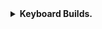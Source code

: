 <!--- 
<br>
<br>
<p align="center">languages, software, etc.</p>
<p align="center">
<a href="https://svelte.dev/" target="svelte" title="svelte">
<img src="https://github.com/Shaurk31/Shaurk31/blob/a136a099d8cc7fa706b45864486dee7019972fb4/svelte.png" alt="svelte" width="30" height="30">
</a>
<a href="https://tailwindcss.com/" target="tailwind" title="tailwind">
<img src="https://github.com/Shaurk31/Shaurk31/blob/2f905d69c53a2c79ceeaffc022ca8a171bf7319b/logo/tailwind.png" alt="tailwind" width="40" height="30">
</a>
<a href="https://www.mongodb.com/" target="mongodb" title="mongodb">
<img src="https://github.com/Shaurk31/Shaurk31/blob/f089d3c14ec580fab55ff164e8527b94e9f184a6/logo/mongo-db.svg" alt="mongodb" width="30" height="30">
</a>
<a href="https://developer.mozilla.org/en-US/docs/Web/JavaScript" target="js" title="js">
<img src="https://github.com/Shaurk31/Shaurk31/blob/2f905d69c53a2c79ceeaffc022ca8a171bf7319b/logo/js.png" alt="js" width="30" height="30">
</a>
<a href="https://developer.mozilla.org/en-US/docs/Web/HTML" target="html" title="html">
<img src="https://github.com/Shaurk31/Shaurk31/blob/2f905d69c53a2c79ceeaffc022ca8a171bf7319b/logo/html.svg" alt="html" width="30" height="30">
</a>
<a href="https://developer.mozilla.org/en-US/docs/Web/CSS" target="css" title="css">
<img src="https://github.com/Shaurk31/Shaurk31/blob/2f905d69c53a2c79ceeaffc022ca8a171bf7319b/logo/css.png" alt="css" width="30" height="30">
</a>
<a href="https://www.python.org/" target="python" title="python">
<img src="https://github.com/Shaurk31/Shaurk31/blob/2f905d69c53a2c79ceeaffc022ca8a171bf7319b/logo/python.png" alt="python" width="30" height="30">
</a>
<a href="https://openai.com/" target="openai" title="openai">
<img src="https://github.com/Shaurk31/Shaurk31/blob/fd61b7e29cbe760a3967a447e01649690735ca34/logo/openai.png" alt="openai" width="30" height="30">
</a>
<a href="https://opencv.org/" target="opencv" title="opencv">
<img src="https://github.com/Shaurk31/Shaurk31/blob/2f905d69c53a2c79ceeaffc022ca8a171bf7319b/logo/opencv.png" alt="opencv" width="30" height="30">
<a href="" target="_" title="_">
<a href="https://www.tensorflow.org/" target="tensorflow" title="tensorflow">
<img src="https://github.com/Shaurk31/Shaurk31/blob/f089d3c14ec580fab55ff164e8527b94e9f184a6/logo/tensorflow.png" alt="tensorflow" width="30" height="30">
<a href="" target="_" title="_">
</p>

<p align="center">
<a href="https://www.adobe.com/products/photoshop.html" target="photoshop" title="photoshop">
<img src="https://github.com/Shaurk31/Shaurk31/blob/2f905d69c53a2c79ceeaffc022ca8a171bf7319b/logo/ps.png" alt="photoshop" width="30" height="30">
</a>
<a href="https://www.adobe.c<om/products/illustrator.html" target="illustrator" title="illustrator">
<img src="https://github.com/Shaurk31/Shaurk31/blob/8ce65c292c4a75fdbbb5b2bb2f4b09ff8c53f924/logo/ai.png" alt="illustrator" width="30" height="30">
</a>
<a href="https://www.blender.org/" target="blender" title="blender">
<img src="https://github.com/Shaurk31/Shaurk31/blob/2f905d69c53a2c79ceeaffc022ca8a171bf7319b/logo/blender.png" alt="blender" width="35" height="30">
</a>
</p>

<p align="center">learning: </p>
<p align="center">
<a href="https://learn.microsoft.com/en-us/dotnet/csharp/tour-of-csharp/" target="csharp" title="csharp">
<img src="https://github.com/Shaurk31/Shaurk31/blob/ec18f9ca66b2b0cf7d45e6b7bc43887ea58bf4a7/logo/csharpreal.svg" alt="csharp" width="40" height="40">
</a>
<a href="https://cplusplus.com/" target="cplusplus" title="cplusplus">
<img src="https://github.com/Shaurk31/Shaurk31/blob/ec18f9ca66b2b0cf7d45e6b7bc43887ea58bf4a7/logo/Cplusplus.png" alt="cplusplus" width="35" height="40">
</a>
<a href="https://www.java.com/" target="java" title="java">
<img src="https://github.com/Shaurk31/Shaurk31/blob/ec18f9ca66b2b0cf7d45e6b7bc43887ea58bf4a7/logo/java.png" alt="java" width="40" height="40">
</a>
</p>
 --->
 
<details>
<summary><b>Keyboard Builds.</b></summary>

<h3>bakaneko60</h3>
<p>cannon keys hhdailo keycaps</p>
<p>lubed gateron blacks</p>
<p>foam mod, tape mod, o-ring mount, clips cut, other fixes</p>
<h3>Keychron V1</h3>
<p>random keycap set from kyoto, japan</p>
<p>lubed akko cream yellows</p>
<p>factory mods, other fixes</p>

</details>

